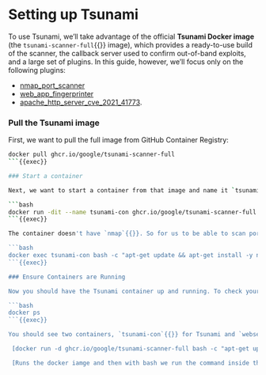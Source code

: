 # Setting up Tsunami 

To use Tsunami, we’ll take advantage of the official **Tsunami Docker image** (the `tsunami-scanner-full`{{}} image), which provides a ready-to-use build of the scanner, the callback server used to confirm out-of-band exploits, and a large set of plugins.
In this guide, however, we’ll focus only on the following plugins:
- [nmap_port_scanner](https://github.com/google/tsunami-security-scanner-plugins/tree/master/google/portscan/nmap)
- [web_app_fingerprinter](https://github.com/google/tsunami-security-scanner-plugins/tree/master/google/fingerprinters/web)
- [apache_http_server_cve_2021_41773](https://github.com/google/tsunami-security-scanner-plugins/tree/master/community/detectors/apache_http_server_cve_2021_41773).

### Pull the Tsunami image
 
First, we want to pull the full image from GitHub Container Registry:

```bash
docker pull ghcr.io/google/tsunami-scanner-full
```{{exec}}

### Start a container   

Next, we want to start a container from that image and name it `tsunami-con`{{}}:

```bash
docker run -dit --name tsunami-con ghcr.io/google/tsunami-scanner-full
```{{exec}}

The container doesn't have `nmap`{{}}. So for us to be able to scan ports with Tsunami later we need to first install `nmap`{{}} onto the container. This can be done with:

```bash
docker exec tsunami-con bash -c "apt-get update && apt-get install -y nmap"
```{{exec}}

### Ensure Containers are Running

Now you should have the Tsunami container up and running. To check your Docker containers you can use the command:

```bash
docker ps
```{{exec}}

You should see two containers, `tsunami-con`{{}} for Tsunami and `webserver`{{}} for the web server.

 [docker run -d ghcr.io/google/tsunami-scanner-full bash -c "apt-get update && apt-get install -y nmap && tail -f /dev/null"]: #

 [Runs the docker iamge and then with bash we run the command inside the container, then we keep it alive with "tail -f /dev/null". We might need to use "-i" aswell though.]: #